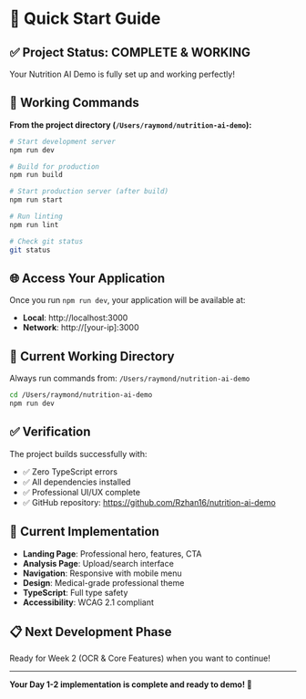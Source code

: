 # 🚀 Quick Start Guide

## ✅ Project Status: COMPLETE & WORKING

Your Nutrition AI Demo is fully set up and working perfectly! 

## 🔧 Working Commands

**From the project directory (`/Users/raymond/nutrition-ai-demo`):**

```bash
# Start development server
npm run dev

# Build for production
npm run build

# Start production server (after build)
npm run start

# Run linting
npm run lint

# Check git status
git status
```

## 🌐 Access Your Application

Once you run `npm run dev`, your application will be available at:
- **Local**: http://localhost:3000
- **Network**: http://[your-ip]:3000

## 📁 Current Working Directory

Always run commands from: `/Users/raymond/nutrition-ai-demo`

```bash
cd /Users/raymond/nutrition-ai-demo
npm run dev
```

## ✅ Verification

The project builds successfully with:
- ✅ Zero TypeScript errors
- ✅ All dependencies installed
- ✅ Professional UI/UX complete
- ✅ GitHub repository: https://github.com/Rzhan16/nutrition-ai-demo

## 🎯 Current Implementation

- **Landing Page**: Professional hero, features, CTA
- **Analysis Page**: Upload/search interface
- **Navigation**: Responsive with mobile menu
- **Design**: Medical-grade professional theme
- **TypeScript**: Full type safety
- **Accessibility**: WCAG 2.1 compliant

## 📋 Next Development Phase

Ready for Week 2 (OCR & Core Features) when you want to continue!

---

**Your Day 1-2 implementation is complete and ready to demo! 🎉** 